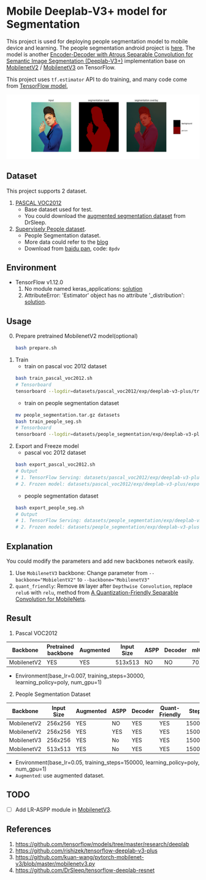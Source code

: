 # Mobile Deeplab-V3+ model for Segmentation
This project is used for deploying people segmentation model to mobile device
 and learning. The people segmentation android project is [here](#). The model is another [Encoder-Decoder with Atrous Separable Convolution for Semantic Image Segmentation (Deeplab-V3+)](https://arxiv.org/pdf/1802.02611) implementation base on 
[MobilenetV2](https://arxiv.org/pdf/1801.04381.pdf) / [MobilenetV3](https://arxiv.org/pdf/1905.02244.pdf) on TensorFlow.

This project uses `tf.estimator` API to do training, and many code come from [TensorFlow model](https://github.com/tensorflow/models/tree/master/research/deeplab), 

![Segmentation result](docs/segmentation.png)

## Dataset
This project supports 2 dataset.
1. [PASCAL VOC2012](http://host.robots.ox.ac.uk/pascal/VOC/)
    * Base dataset used for test.
    * You could download the [augmented segmentation dataset](https://github.com/DrSleep/tensorflow-deeplab-resnet) from DrSleep.
2. [Supervisely People dataset](https://hackernoon.com/releasing-supervisely-person-dataset-for-teaching-machines-to-segment-humans-1f1fc1f28469).
    * People Segmentation dataset.
    * More data could refer to the [blog]()
    * Download from [baidu pan](https://pan.baidu.com/s/19okXk4fZgzFk-Qsqm-uuOQ), code: `8pdv`

## Environment
* TensorFlow v1.12.0
    1. No module named keras_applications: [solution](https://github.com/tensorflow/tensorflow/issues/21518)
    2. AttributeError: 'Estimator' object has no attribute '_distribution':
     [solution](https://github.com/tensorflow/tensorflow/issues/23508).

## Usage
0. Prepare pretrained MobilenetV2 model(optional)
    ```bash
    bash prepare.sh
    ```
1. Train
    * train on pascal voc 2012 dataset
    ```bash
    bash train_pascal_voc2012.sh
    # Tensorboard
    tensorboard --logdir=datasets/pascal_voc2012/exp/deeplab-v3-plus/train
    ```
    * train on people segmentation dataset 
    ```bash
    mv people_segmentation.tar.gz datasets
    bash train_people_seg.sh
    # Tensorboard
    tensorboard --logdir=datasets/people_segmentation/exp/deeplab-v3-plus/train
    ```
2. Export and Freeze model
    * pascal voc 2012 dataset
    ```bash
    bash export_pascal_voc2012.sh
    # Output
    # 1. TensorFlow Serving: datasets/pascal_voc2012/exp/deeplab-v3-plus/export/
    # 2. Frozen model: datasets/pascal_voc2012/exp/deeplab-v3-plus/export/frozen_model.pb
    ```
    * people segmentation dataset 
    ```bash
    bash export_people_seg.sh
    # Output
    # 1. TensorFlow Serving: datasets/people_segmentation/exp/deeplab-v3-plus/export/
    # 2. Frozen model: datasets/people_segmentation/exp/deeplab-v3-plus/export/frozen_model.pb
    ```
## Explanation
You could modify the parameters and add new backbones network easily.
1. Use `MobilenetV3` backbone: Change parameter from `--backbone="MobielentV2"` to `--backbone="MobilenetV3"` 
2. `quant_friendly`: Remove `BN` layer after `Depthwise Convolution`, replace `relu6` with `relu`, 
method from [A Quantization-Friendly Separable Convolution for MobileNets](https://arxiv.org/pdf/1803.08607).

## Result
1. Pascal VOC2012

| Backbone| Pretrained backbone | Augmented | Input Size| ASPP| Decoder | mIOU(%) |
| --- | --- | --- | --- | --- | --- | --- |
| MobilenetV2 | YES | YES | 513x513 | NO | NO| 70.51|

* Environment(base_lr=0.007, training_steps=30000, learning_policy=poly, num_gpu=1)

2. People Segmentation Dataset

| Backbone| Input Size| Augmented | ASPP| Decoder | Quant-Friendly | Steps | mIOU(%) | Pretrained Model |
| --- | --- | --- | --- | --- | --- | --- | --- | --- |
| MobilenetV2 | 256x256 | YES | NO | YES | YES | 150000| 81.68| [model](https://drive.google.com/open?id=11S7rKo7wmja3OBAbZnupNlWPyobyqsgg)|
| MobilenetV2 | 256x256 | YES | YES | YES | YES | 150000|83.33| [model](https://drive.google.com/open?id=1VF5yMz_tIkTOVfgmIgg7tPAJJEEcZ49B)|
| MobilenetV3 | 256x256 | YES | No | YES | YES | 150000|81.86| [model](https://drive.google.com/open?id=1ikeLDlIisBnF3ctPC0do_cABEw9EMJ7E)|
| MobilenetV2 | 513x513 | YES | No | YES | YES | 150000|89.55| [model](https://drive.google.com/file/d/1w_CjLGuIZ-Xdiuvmjd6FOV6LhRaMX2nR/view?usp=sharing)|

* Environment(base_lr=0.05, training_steps=150000, learning_policy=poly, num_gpu=1)
* `Augmented`: use augmented dataset.
## TODO
- [ ] Add LR-ASPP module in [MobilenetV3](https://arxiv.org/pdf/1905.02244.pdf).

## References
1. https://github.com/tensorflow/models/tree/master/research/deeplab
2. https://github.com/rishizek/tensorflow-deeplab-v3-plus
3. https://github.com/kuan-wang/pytorch-mobilenet-v3/blob/master/mobilenetv3.py
4. https://github.com/DrSleep/tensorflow-deeplab-resnet
